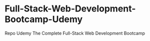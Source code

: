 # Full-Stack-Web-Development-Bootcamp-Udemy
Repo Udemy The Complete Full-Stack Web Development Bootcamp
